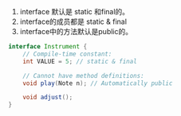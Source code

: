 1. interface 默认是 static 和final的。
2. interface的成员都是 static & final
3. interface中的方法默认是public的。

```java
interface Instrument {
    // Compile-time constant:
    int VALUE = 5; // static & final

    // Cannot have method definitions:
    void play(Note n); // Automatically public

    void adjust();
}
```

